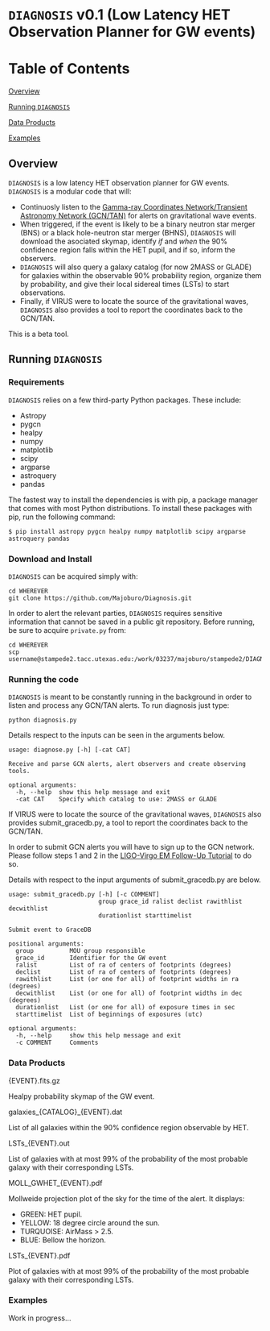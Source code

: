 # `DIAGNOSIS` v0.1 (Low Latency HET Observation Planner for GW events) 

# Table of Contents

[Overview](https://github.com/Majoburo/GWHET-obs/edit/master/README.md#Overview)

[Running `DIAGNOSIS`](https://github.com/Majoburo/GWHET-obs/edit/master/README.md#Running-`DIAGNOSIS`)

[Data Products](https://github.com/Majoburo/GWHET-obs/edit/master/README.md#Data-Products)

[Examples](https://github.com/Majoburo/GWHET-obs/edit/master/README.md#Examples)


## Overview
`DIAGNOSIS` is a low latency HET observation planner for GW events. `DIAGNOSIS` is a modular code that will:
- Continuosly listen to the [Gamma-ray Coordinates Network/Transient Astronomy Network (GCN/TAN)](https://gcn.gsfc.nasa.gov/) for alerts on gravitational wave events.
- When triggered, if the event is likely to be a binary neutron star merger (BNS) or a black hole-neutron star merger (BHNS), `DIAGNOSIS` will download the asociated skymap, identify *if* and *when* the 90% confidence region falls within the HET pupil, and if so, inform the observers.
- `DIAGNOSIS` will also query a galaxy catalog (for now 2MASS or GLADE) for galaxies within the observable 90% probability region, organize them by probability, and give their local sidereal times (LSTs) to start observations.
- Finally, if VIRUS were to locate the source of the gravitational waves, `DIAGNOSIS` also provides a tool to report the coordinates back to the GCN/TAN.

This is a beta tool.

## Running `DIAGNOSIS`

### Requirements

`DIAGNOSIS` relies on a few third-party Python packages. These include:

- Astropy
- pygcn
- healpy
- numpy
- matplotlib
- scipy
- argparse
- astroquery
- pandas

The fastest way to install the dependencies is with pip, a package manager that comes with most Python distributions. To install these packages with pip, run the following command:
```
$ pip install astropy pygcn healpy numpy matplotlib scipy argparse astroquery pandas
```

### Download and Install
`DIAGNOSIS` can be acquired simply with:
```
cd WHEREVER
git clone https://github.com/Majoburo/Diagnosis.git
```

In order to alert the relevant parties, `DIAGNOSIS` requires sensitive information that cannot be saved in a public git repository. Before running, be sure to acquire `private.py` from:
```
cd WHEREVER
scp username@stampede2.tacc.utexas.edu:/work/03237/majoburo/stampede2/DIAGNOSIS/private.py
```

### Running the code

`DIAGNOSIS` is meant to be constantly running in the background in order to listen and process any GCN/TAN alerts. To run diagnosis just type:
```
python diagnosis.py
```
Details respect to the inputs can be seen in the arguments below.
```
usage: diagnose.py [-h] [-cat CAT]

Receive and parse GCN alerts, alert observers and create observing tools.

optional arguments:
  -h, --help  show this help message and exit
  -cat CAT    Specify which catalog to use: 2MASS or GLADE
```

If VIRUS were to locate the source of the gravitational waves, `DIAGNOSIS` also provides submit_gracedb.py, a tool to report the coordinates back to the GCN/TAN.

In order to submit GCN alerts you will have to sign up to the GCN network. Please follow steps 1 and 2 in the [LIGO-Virgo EM Follow-Up Tutorial](https://dcc.ligo.org/public/0118/G1500442/010/ligo-virgo-emfollowup-tutorial.html) to do so.

Details with respect to the input arguments of submit_gracedb.py are below.
```
usage: submit_gracedb.py [-h] [-c COMMENT]
                         group grace_id ralist declist rawithlist decwithlist
                         durationlist starttimelist

Submit event to GraceDB

positional arguments:
  group          MOU group responsible
  grace_id       Identifier for the GW event
  ralist         List of ra of centers of footprints (degrees)
  declist        List of ra of centers of footprints (degrees)
  rawithlist     List (or one for all) of footprint widths in ra (degrees)
  decwithlist    List (or one for all) of footprint widths in dec (degrees)
  durationlist   List (or one for all) of exposure times in sec
  starttimelist  List of beginnings of exposures (utc)

optional arguments:
  -h, --help     show this help message and exit
  -c COMMENT     Comments
```

### Data Products

{EVENT}.fits.gz

Healpy probability skymap of the GW event.

galaxies_{CATALOG}_{EVENT}.dat

List of all galaxies within the 90% confidence region observable by HET.

LSTs_{EVENT}.out

List of galaxies with at most 99% of the probability of the most probable galaxy with their corresponding LSTs.

MOLL_GWHET_{EVENT}.pdf

Mollweide projection plot of the sky for the time of the alert. It displays:
- GREEN: HET pupil.
- YELLOW: 18 degree circle around the sun.
- TURQUOISE: AirMass > 2.5.
- BLUE: Bellow the horizon.

LSTs_{EVENT}.pdf

Plot of galaxies with at most 99% of the probability of the most probable galaxy with their corresponding LSTs.

### Examples

Work in progress...

